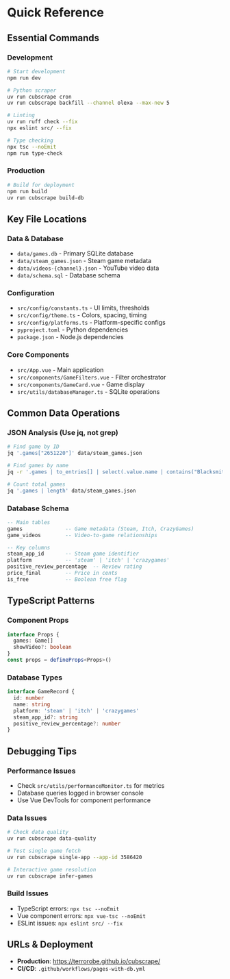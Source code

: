 # Quick Reference

## Essential Commands

### Development
```bash
# Start development
npm run dev

# Python scraper
uv run cubscrape cron
uv run cubscrape backfill --channel olexa --max-new 5

# Linting
uv run ruff check --fix
npx eslint src/ --fix

# Type checking
npx tsc --noEmit
npm run type-check
```

### Production
```bash
# Build for deployment
npm run build
uv run cubscrape build-db
```

## Key File Locations

### Data & Database
- `data/games.db` - Primary SQLite database
- `data/steam_games.json` - Steam game metadata  
- `data/videos-{channel}.json` - YouTube video data
- `data/schema.sql` - Database schema

### Configuration
- `src/config/constants.ts` - UI limits, thresholds
- `src/config/theme.ts` - Colors, spacing, timing
- `src/config/platforms.ts` - Platform-specific configs
- `pyproject.toml` - Python dependencies
- `package.json` - Node.js dependencies

### Core Components
- `src/App.vue` - Main application
- `src/components/GameFilters.vue` - Filter orchestrator
- `src/components/GameCard.vue` - Game display
- `src/utils/databaseManager.ts` - SQLite operations

## Common Data Operations

### JSON Analysis (Use jq, not grep)
```bash
# Find game by ID
jq '.games["2651220"]' data/steam_games.json

# Find games by name
jq -r '.games | to_entries[] | select(.value.name | contains("Blacksmith")) | .key + ": " + .value.name' data/steam_games.json

# Count total games
jq '.games | length' data/steam_games.json
```

### Database Schema
```sql
-- Main tables
games              -- Game metadata (Steam, Itch, CrazyGames)
game_videos        -- Video-to-game relationships

-- Key columns
steam_app_id       -- Steam game identifier
platform           -- 'steam' | 'itch' | 'crazygames'  
positive_review_percentage  -- Review rating
price_final        -- Price in cents
is_free            -- Boolean free flag
```

## TypeScript Patterns

### Component Props
```typescript
interface Props {
  games: Game[]
  showVideo?: boolean
}
const props = defineProps<Props>()
```

### Database Types
```typescript
interface GameRecord {
  id: number
  name: string
  platform: 'steam' | 'itch' | 'crazygames'
  steam_app_id?: string
  positive_review_percentage?: number
}
```

## Debugging Tips

### Performance Issues
- Check `src/utils/performanceMonitor.ts` for metrics
- Database queries logged in browser console
- Use Vue DevTools for component performance

### Data Issues
```bash
# Check data quality
uv run cubscrape data-quality

# Test single game fetch
uv run cubscrape single-app --app-id 3586420

# Interactive game resolution
uv run cubscrape infer-games
```

### Build Issues
- TypeScript errors: `npx tsc --noEmit`
- Vue component errors: `npx vue-tsc --noEmit`
- ESLint issues: `npx eslint src/ --fix`

## URLs & Deployment

- **Production**: https://terrorobe.github.io/cubscrape/
- **CI/CD**: `.github/workflows/pages-with-db.yml`
